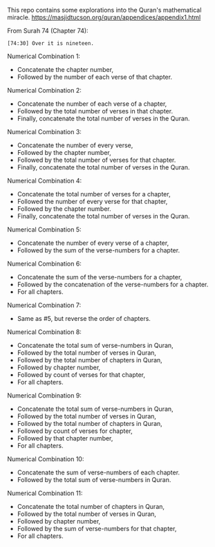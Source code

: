 This repo contains some explorations into the Quran's mathematical miracle.
https://masjidtucson.org/quran/appendices/appendix1.html

From Surah 74 (Chapter 74):

```
[74:30] Over it is nineteen.
```

Numerical Combination 1:

- Concatenate the chapter number,
- Followed by the number of each verse of that chapter.

Numerical Combination 2:

- Concatenate the number of each verse of a chapter,
- Followed by the total number of verses in that chapter.
- Finally, concatenate the total number of verses in the Quran.

Numerical Combination 3:

- Concatenate the number of every verse,
- Followed by the chapter number,
- Followed by the total number of verses for that chapter.
- Finally, concatenate the total number of verses in the Quran.

Numerical Combination 4:

- Concatenate the total number of verses for a chapter,
- Followed the number of every verse for that chapter,
- Followed by the chapter number.
- Finally, concatenate the total number of verses in the Quran.

Numerical Combination 5:

- Concatenate the number of every verse of a chapter,
- Followed by the sum of the verse-numbers for a chapter.

Numerical Combination 6:

- Concatenate the sum of the verse-numbers for a chapter,
- Followed by the concatenation of the verse-numbers for a chapter.
- For all chapters.

Numerical Combination 7:

- Same as #5, but reverse the order of chapters.

Numerical Combination 8:

- Concatenate the total sum of verse-numbers in Quran,
- Followed by the total number of verses in Quran,
- Followed by the total number of chapters in Quran,
- Followed by chapter number,
- Followed by count of verses for that chapter,
- For all chapters.

Numerical Combination 9:

- Concatenate the total sum of verse-numbers in Quran,
- Followed by the total number of verses in Quran,
- Followed by the total number of chapters in Quran,
- Followed by count of verses for chapter,
- Followed by that chapter number,
- For all chapters.

Numerical Combination 10:

- Concatenate the sum of verse-numbers of each chapter.
- Followed by the total sum of verse-numbers in Quran.

Numerical Combination 11:

- Concatenate the total number of chapters in Quran,
- Followed by the total number of verses in Quran,
- Followed by chapter number,
- Followed by the sum of verse-numbers for that chapter,
- For all chapters.
